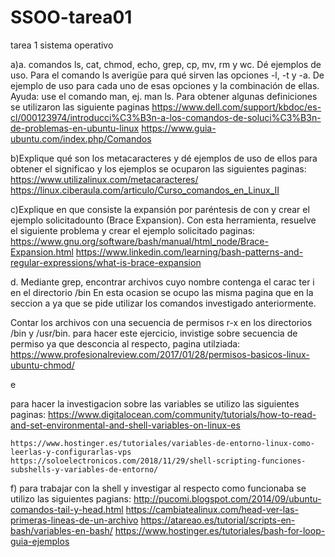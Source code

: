 # SSOO-tarea01
tarea 1 sistema operativo

a)a.	comandos ls, cat, chmod, echo, grep, cp, mv, rm y wc. Dé ejemplos de uso. Para el comando ls averigüe para qué sirven las opciones -l, -t y -a. De ejemplo de uso para cada uno de esas opciones y la combinación de ellas. Ayuda: use el comando man, ej. man ls.
Para obtener algunas definiciones se utilizaron las siguiente paginas
  https://www.dell.com/support/kbdoc/es-cl/000123974/introducci%C3%B3n-a-los-comandos-de-soluci%C3%B3n-de-problemas-en-ubuntu-linux
  https://www.guia-ubuntu.com/index.php/Comandos
  
b)Explique qué son los metacaracteres y dé ejemplos de uso de ellos
  para obtener el significao y los ejemplos se ocuparon las siguientes paginas:
    https://www.utilizalinux.com/metacaracteres/
    https://linux.ciberaula.com/articulo/Curso_comandos_en_Linux_II
    
c)Explique en que consiste la expansión por paréntesis de con y crear el ejemplo solicitadounto (Brace Expansion). Con esta herramienta, resuelve el siguiente problema y crear el ejemplo solicitado
   paginas:
   https://www.gnu.org/software/bash/manual/html_node/Brace-Expansion.html
   https://www.linkedin.com/learning/bash-patterns-and-regular-expressions/what-is-brace-expansion 
   
 d.	Mediante grep, encontrar archivos cuyo nombre contenga el carac
 ter i en el directorio /bin
    En esta ocasion se ocupo las misma pagina que en la seccion a ya que se pide utilizar los comandos investigado anteriormente. 

Contar los archivos con una secuencia de permisos r-x en los directorios /bin y /usr/bin. 
  para hacer este ejercicio, invistige sobre secuencia de permiso ya que desconcia al respecto, pagina utilziada:
  https://www.profesionalreview.com/2017/01/28/permisos-basicos-linux-ubuntu-chmod/
  
e

  para hacer la investigacion sobre las variables se utilizo las siguientes paginas:
    https://www.digitalocean.com/community/tutorials/how-to-read-and-set-environmental-and-shell-variables-on-linux-es

    https://www.hostinger.es/tutoriales/variables-de-entorno-linux-como-leerlas-y-configurarlas-vps
    https://soloelectronicos.com/2018/11/29/shell-scripting-funciones-subshells-y-variables-de-entorno/
    
 f) para trabajar con la shell y investigar al respecto como funcionaba se utilizo las siguientes pagians:
  http://pucomi.blogspot.com/2014/09/ubuntu-comandos-tail-y-head.html
  https://cambiatealinux.com/head-ver-las-primeras-lineas-de-un-archivo
  https://atareao.es/tutorial/scripts-en-bash/variables-en-bash/
  https://www.hostinger.es/tutoriales/bash-for-loop-guia-ejemplos
